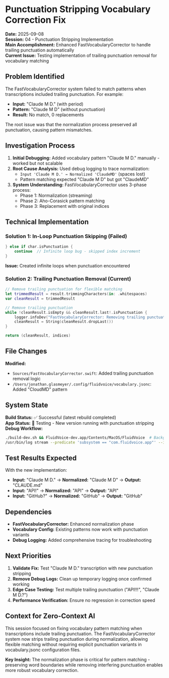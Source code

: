 # Punctuation Stripping Vocabulary Correction Fix

**Date:** 2025-09-08  
**Session:** 04 - Punctuation Stripping Implementation  
**Main Accomplishment:** Enhanced FastVocabularyCorrector to handle trailing punctuation automatically  
**Current Issue:** Testing implementation of trailing punctuation removal for vocabulary matching  

## Problem Identified

The FastVocabularyCorrector system failed to match patterns when transcriptions included trailing punctuation. For example:
- **Input:** "Claude M D." (with period)
- **Pattern:** "Claude M D" (without punctuation)  
- **Result:** No match, 0 replacements

The root issue was that the normalization process preserved all punctuation, causing pattern mismatches.

## Investigation Process

1. **Initial Debugging:** Added vocabulary pattern "Claude M D." manually - worked but not scalable
2. **Root Cause Analysis:** Used debug logging to trace normalization:
   - `Input 'Claude M D.' → Normalized 'ClaudeMD'` (spaces lost)
   - Pattern matching expected "Claude M D" but got "ClaudeMD"
3. **System Understanding:** FastVocabularyCorrector uses 3-phase process:
   - Phase 1: Normalization (streaming)
   - Phase 2: Aho-Corasick pattern matching  
   - Phase 3: Replacement with original indices

## Technical Implementation

### Solution 1: In-Loop Punctuation Skipping (Failed)
```swift
} else if char.isPunctuation {
    continue  // Infinite loop bug - skipped index increment
}
```
**Issue:** Created infinite loops when punctuation encountered

### Solution 2: Trailing Punctuation Removal (Current)
```swift
// Remove trailing punctuation for flexible matching
let trimmedResult = result.trimmingCharacters(in: .whitespaces)
var cleanResult = trimmedResult

// Remove trailing punctuation
while !cleanResult.isEmpty && cleanResult.last!.isPunctuation {
    logger.infoDev("FastVocabularyCorrector: Removing trailing punctuation '\(cleanResult.last!)'")
    cleanResult = String(cleanResult.dropLast())
}

return (cleanResult, indices)
```

## File Changes

**Modified:**
- `Sources/FastVocabularyCorrector.swift`: Added trailing punctuation removal logic
- `/Users/jonathan.glasmeyer/.config/fluidvoice/vocabulary.jsonc`: Added "CloudMD" pattern

## System State

**Build Status:** ✅ Successful (latest rebuild completed)  
**App Status:** 🔄 Testing - New version running with punctuation stripping  
**Debug Workflow:** 
```bash
./build-dev.sh && FluidVoice-dev.app/Contents/MacOS/FluidVoice  # Background
/usr/bin/log stream --predicate 'subsystem == "com.fluidvoice.app"' --info  # Monitoring
```

## Test Results Expected

With the new implementation:
- **Input:** "Claude M D." → **Normalized:** "Claude M D" → **Output:** "CLAUDE.md"
- **Input:** "API!" → **Normalized:** "API" → **Output:** "API"
- **Input:** "GitHub?" → **Normalized:** "GitHub" → **Output:** "GitHub"

## Dependencies

- **FastVocabularyCorrector:** Enhanced normalization phase
- **Vocabulary Config:** Existing patterns now work with punctuation variants
- **Debug Logging:** Added comprehensive tracing for troubleshooting

## Next Priorities

1. **Validate Fix:** Test "Claude M D." transcription with new punctuation stripping
2. **Remove Debug Logs:** Clean up temporary logging once confirmed working
3. **Edge Case Testing:** Test multiple trailing punctuation ("API!!!", "Claude M D.?")
4. **Performance Verification:** Ensure no regression in correction speed

## Context for Zero-Context AI

This session focused on fixing vocabulary pattern matching when transcriptions include trailing punctuation. The FastVocabularyCorrector system now strips trailing punctuation during normalization, allowing flexible matching without requiring explicit punctuation variants in vocabulary.jsonc configuration files.

**Key Insight:** The normalization phase is critical for pattern matching - preserving word boundaries while removing interfering punctuation enables more robust vocabulary correction.